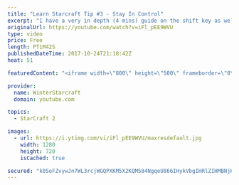 ```yaml
---
title: "Learn Starcraft Tip #3 - Stay In Control"
excerpt: "I have a very in depth (4 mins) guide on the shift key as well here https://www.youtube.com/watch?v=7x9pHr544oY"
originalUrl: https://youtube.com/watch?v=iFl_pEE9WVU
type: video
price: Free
length: PT1M42S
publishedDateTime: 2017-10-24T21:18:42Z
heat: 51

featuredContent: "<iframe width=\"800\" height=\"500\" frameborder=\"0\" src=\"https://www.youtube.com/embed/iFl_pEE9WVU\" allow=\"accelerometer; autoplay; encrypted-media; gyroscope; picture-in-picture\" allowfullscreen></iframe>"

provider:
  name: WinterStarcraft
  domain: youtube.com

topics:
  - StarCraft 2

images:
  - url: https://i.ytimg.com/vi/iFl_pEE9WVU/maxresdefault.jpg
    width: 1280
    height: 720
    isCached: true

secured: "k0SoFZvywJn7WL3rcjWGQPXKM5X2KQM584NgqeU866IHykVbgIHRlZIHMBNjKmdBv/unR4sKzYTpB0WbPTJpz28fqWpPYHWhWeia6EfdN9xrn6dFyzWuAHjwv7lrA5E5Vp5iQ/XZO4DwaxBbsgStdtVi4keqkC2q03oHtwqYNOBl4C2P0ayJQGcrvkIpbEOZFq0hyH/7sYVlsx9hxFKRJD2LKPrahymKGZCYegpbJfSQAZCCVEms4cIzPcdhpE3kY6soa2pqdlQxOGTJ8GmsYis7sG04SiTakstWsI/28f3caBBNMH9M6sM/uTBSU1Ecr01lHNR7UsvUH7b8hpVb+Tczl8sCUvxm2IVjILOAgIa1WDSe4XfdcNo5BXgOgkfcG8DtSKr6OXqeKyO6auwbOQJ8bqYulOS8LemAEHDuHDo=;SpW+3IZnBNye9qJDnKznrg=="
---
```


